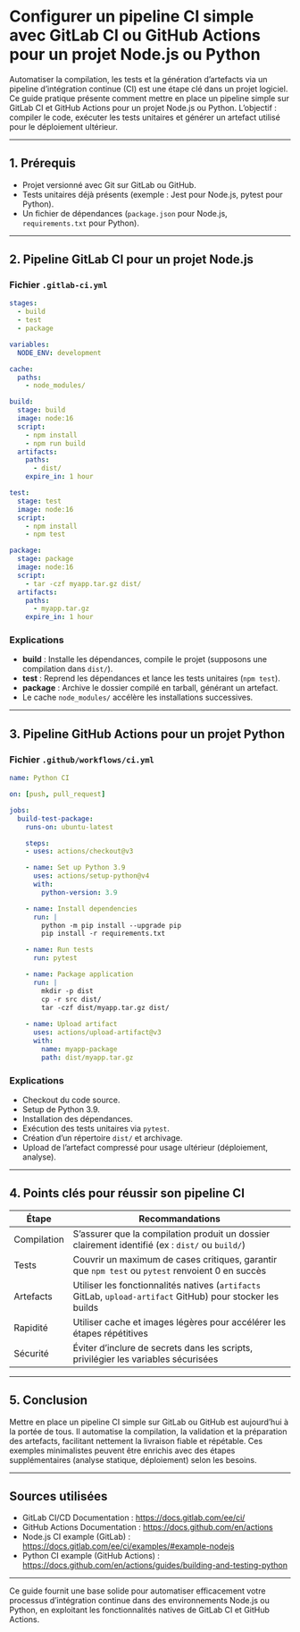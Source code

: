 # Configurer un pipeline CI simple avec GitLab CI ou GitHub Actions pour un projet Node.js ou Python

Automatiser la compilation, les tests et la génération d’artefacts via un pipeline d’intégration continue (CI) est une étape clé dans un projet logiciel. Ce guide pratique présente comment mettre en place un pipeline simple sur GitLab CI et GitHub Actions pour un projet Node.js ou Python. L’objectif : compiler le code, exécuter les tests unitaires et générer un artefact utilisé pour le déploiement ultérieur.

---

## 1. Prérequis

- Projet versionné avec Git sur GitLab ou GitHub.  
- Tests unitaires déjà présents (exemple : Jest pour Node.js, pytest pour Python).  
- Un fichier de dépendances (`package.json` pour Node.js, `requirements.txt` pour Python).

---

## 2. Pipeline GitLab CI pour un projet Node.js

### Fichier `.gitlab-ci.yml`

```yaml
stages:
  - build
  - test
  - package

variables:
  NODE_ENV: development

cache:
  paths:
    - node_modules/

build:
  stage: build
  image: node:16
  script:
    - npm install
    - npm run build
  artifacts:
    paths:
      - dist/
    expire_in: 1 hour

test:
  stage: test
  image: node:16
  script:
    - npm install
    - npm test

package:
  stage: package
  image: node:16
  script:
    - tar -czf myapp.tar.gz dist/
  artifacts:
    paths:
      - myapp.tar.gz
    expire_in: 1 hour
```

### Explications

- **build** : Installe les dépendances, compile le projet (supposons une compilation dans `dist/`).  
- **test** : Reprend les dépendances et lance les tests unitaires (`npm test`).  
- **package** : Archive le dossier compilé en tarball, générant un artefact.  
- Le cache `node_modules/` accélère les installations successives.

---

## 3. Pipeline GitHub Actions pour un projet Python

### Fichier `.github/workflows/ci.yml`

```yaml
name: Python CI

on: [push, pull_request]

jobs:
  build-test-package:
    runs-on: ubuntu-latest

    steps:
    - uses: actions/checkout@v3

    - name: Set up Python 3.9
      uses: actions/setup-python@v4
      with:
        python-version: 3.9

    - name: Install dependencies
      run: |
        python -m pip install --upgrade pip
        pip install -r requirements.txt

    - name: Run tests
      run: pytest

    - name: Package application
      run: |
        mkdir -p dist
        cp -r src dist/
        tar -czf dist/myapp.tar.gz dist/
      
    - name: Upload artifact
      uses: actions/upload-artifact@v3
      with:
        name: myapp-package
        path: dist/myapp.tar.gz
```

### Explications

- Checkout du code source.  
- Setup de Python 3.9.  
- Installation des dépendances.  
- Exécution des tests unitaires via `pytest`.  
- Création d’un répertoire `dist/` et archivage.  
- Upload de l’artefact compressé pour usage ultérieur (déploiement, analyse).

---

## 4. Points clés pour réussir son pipeline CI

| Étape        | Recommandations                    |
|--------------|----------------------------------|
| Compilation  | S’assurer que la compilation produit un dossier clairement identifié (ex : `dist/` ou `build/`) |
| Tests        | Couvrir un maximum de cases critiques, garantir que `npm test` ou `pytest` renvoient 0 en succès |
| Artefacts    | Utiliser les fonctionnalités natives (`artifacts` GitLab, `upload-artifact` GitHub) pour stocker les builds |
| Rapidité     | Utiliser cache et images légères pour accélérer les étapes répétitives |
| Sécurité    | Éviter d’inclure de secrets dans les scripts, privilégier les variables sécurisées |

---

## 5. Conclusion

Mettre en place un pipeline CI simple sur GitLab ou GitHub est aujourd’hui à la portée de tous. Il automatise la compilation, la validation et la préparation des artefacts, facilitant nettement la livraison fiable et répétable. Ces exemples minimalistes peuvent être enrichis avec des étapes supplémentaires (analyse statique, déploiement) selon les besoins.

---

## Sources utilisées

- GitLab CI/CD Documentation : https://docs.gitlab.com/ee/ci/  
- GitHub Actions Documentation : https://docs.github.com/en/actions  
- Node.js CI example (GitLab) : https://docs.gitlab.com/ee/ci/examples/#example-nodejs  
- Python CI example (GitHub Actions) : https://docs.github.com/en/actions/guides/building-and-testing-python

---

Ce guide fournit une base solide pour automatiser efficacement votre processus d’intégration continue dans des environnements Node.js ou Python, en exploitant les fonctionnalités natives de GitLab CI et GitHub Actions.